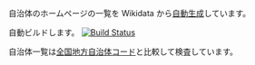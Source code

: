 自治体のホームページの一覧を Wikidata から[自動生成](https://hkwi.github.io/lgjp_web/wd.csv)しています。

自動ビルドします。
[![Build Status](https://travis-ci.org/hkwi/lgjp_web.svg?branch=master)](https://travis-ci.org/hkwi/lgjp_web)

自治体一覧は[全国地方自治体コード](https://github.com/hkwi/denshijiti)と比較して検査しています。

